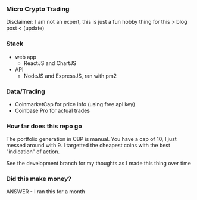 ### Micro Crypto Trading
Disclaimer: I am not an expert, this is just a fun hobby thing for this > blog post < (update)

### Stack
- web app
  - ReactJS and ChartJS
- API
  - NodeJS and ExpressJS, ran with pm2

### Data/Trading
- CoinmarketCap for price info (using free api key)
- Coinbase Pro for actual trades

### How far does this repo go
The portfolio generation in CBP is manual. You have a cap of 10, I just messed around with 9. I targetted the cheapest coins with the best "indication" of action.

See the development branch for my thoughts as I made this thing over time

### Did this make money?
ANSWER - I ran this for a month
